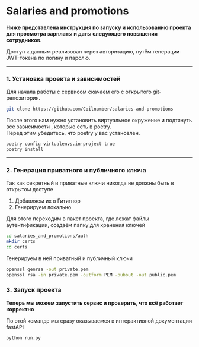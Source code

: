 
# Salaries and promotions

**Ниже представлена инструкция по запуску и использованию проекта для просмотра зарплаты и даты следующего повышения сотрудников.**

Доступ к данным реализован через авторизацию, путём генерации JWT-токена по логину и паролю.

---
### 1. Установка проекта и зависимостей

Для начала работы с сервисом скачаем его с открытого git-репозитория. 

```bash
git clone https://github.com/Coilnumber/salaries-and-promotions
```

После этого нам нужно установить виртуальное окружение и подтянуть все зависимости , которые есть в poetry.  
Перед этим убедитесь, что poetry у вас установлен.

```bash
poetry config virtualenvs.in-project true
poetry install
```

---

### 2. Генерация приватного и публичного ключа

Так как секретный и приватные ключи никогда не должны быть в открытом доступе 
1. Добавляем их в Гитигнор
2. Генерируем локально

Для этого переходим в пакет проекта, где лежат файлы аутентификации, создаём папку для хранения ключей

```bash
cd salaries_and_promotions/auth
mkdir certs
cd certs
```

Генерируем в ней приватный и публичный ключи
```bash
openssl genrsa -out private.pem
openssl rsa -in private.pem -outform PEM -pubout -out public.pem
```


### 3. Запуск проекта
**Теперь мы можем запустить сервис и проверить, что всё работает корректно**

По этой команде мы сразу оказываемся в интерактивной документации fastAPI
```bash
python run.py
```





